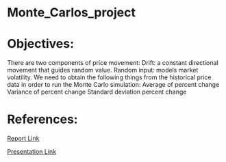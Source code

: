 # Monte_Carlos_project

# Objectives:
There are two components of price movement:
Drift: a constant directional movement that guides random value.
Random input: models market volatility.
We need to obtain the following things from the historical price data in order to run the Monte Carlo simulation:
Average of percent change
Variance of percent change
Standard deviation percent change


# References:
[Report Link](https://drive.google.com/file/d/1GbAxnoby00t8QO3BTr90mlVxzdjLBo0l/view?usp=sharing)

[Presentation Link](https://docs.google.com/presentation/d/1uBzKjWXdYxMGWVV9ZSAwbvirT0w64ukGGi0jyVlKA9I/edit#slide=id.p)
